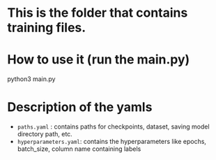 # This is the folder that contains training files.
# How to use it (run the main.py)
   python3 main.py
   
# Description of the yamls
- `paths.yaml` : contains paths for checkpoints, dataset, saving model directory path, etc.
- `hyperparameters.yaml`: contains the hyperparameters like epochs, batch_size, column name containing labels
